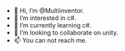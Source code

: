 - 👋 Hi, I’m @Multiinventor.
- 👀 I’m interested in c#.
- 🌱 I’m currently learning c#.
- 💞️ I’m looking to collaborate on unity.
- 📫 You can not reach me.

<!---
Multiinventor/Multiinventor is a ✨ special ✨ repository because its `README.md` (this file) appears on your GitHub profile.
You can click the Preview link to take a look at your changes.
--->

